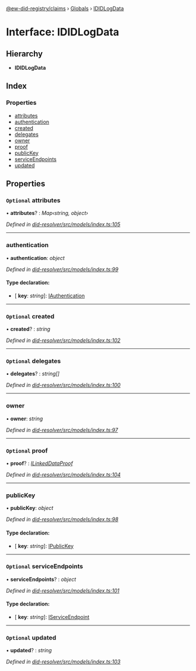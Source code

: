 [@ew-did-registry/claims](../README.md) › [Globals](../globals.md) › [IDIDLogData](ididlogdata.md)

# Interface: IDIDLogData

## Hierarchy

* **IDIDLogData**

## Index

### Properties

* [attributes](ididlogdata.md#optional-attributes)
* [authentication](ididlogdata.md#authentication)
* [created](ididlogdata.md#optional-created)
* [delegates](ididlogdata.md#optional-delegates)
* [owner](ididlogdata.md#owner)
* [proof](ididlogdata.md#optional-proof)
* [publicKey](ididlogdata.md#publickey)
* [serviceEndpoints](ididlogdata.md#optional-serviceendpoints)
* [updated](ididlogdata.md#optional-updated)

## Properties

### `Optional` attributes

• **attributes**? : *Map‹string, object›*

*Defined in [did-resolver/src/models/index.ts:105](https://github.com/energywebfoundation/ew-did-registry/blob/42b5428/packages/did-resolver/src/models/index.ts#L105)*

___

###  authentication

• **authentication**: *object*

*Defined in [did-resolver/src/models/index.ts:99](https://github.com/energywebfoundation/ew-did-registry/blob/42b5428/packages/did-resolver/src/models/index.ts#L99)*

#### Type declaration:

* \[ **key**: *string*\]: [IAuthentication](iauthentication.md)

___

### `Optional` created

• **created**? : *string*

*Defined in [did-resolver/src/models/index.ts:102](https://github.com/energywebfoundation/ew-did-registry/blob/42b5428/packages/did-resolver/src/models/index.ts#L102)*

___

### `Optional` delegates

• **delegates**? : *string[]*

*Defined in [did-resolver/src/models/index.ts:100](https://github.com/energywebfoundation/ew-did-registry/blob/42b5428/packages/did-resolver/src/models/index.ts#L100)*

___

###  owner

• **owner**: *string*

*Defined in [did-resolver/src/models/index.ts:97](https://github.com/energywebfoundation/ew-did-registry/blob/42b5428/packages/did-resolver/src/models/index.ts#L97)*

___

### `Optional` proof

• **proof**? : *[ILinkedDataProof](ilinkeddataproof.md)*

*Defined in [did-resolver/src/models/index.ts:104](https://github.com/energywebfoundation/ew-did-registry/blob/42b5428/packages/did-resolver/src/models/index.ts#L104)*

___

###  publicKey

• **publicKey**: *object*

*Defined in [did-resolver/src/models/index.ts:98](https://github.com/energywebfoundation/ew-did-registry/blob/42b5428/packages/did-resolver/src/models/index.ts#L98)*

#### Type declaration:

* \[ **key**: *string*\]: [IPublicKey](ipublickey.md)

___

### `Optional` serviceEndpoints

• **serviceEndpoints**? : *object*

*Defined in [did-resolver/src/models/index.ts:101](https://github.com/energywebfoundation/ew-did-registry/blob/42b5428/packages/did-resolver/src/models/index.ts#L101)*

#### Type declaration:

* \[ **key**: *string*\]: [IServiceEndpoint](iserviceendpoint.md)

___

### `Optional` updated

• **updated**? : *string*

*Defined in [did-resolver/src/models/index.ts:103](https://github.com/energywebfoundation/ew-did-registry/blob/42b5428/packages/did-resolver/src/models/index.ts#L103)*

